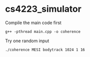 # cs4223_simulator

Compile the main code first
```
g++ -pthread main.cpp -o coherence
```

Try one random input
```
./coherence MESI bodytrack 1024 1 16
```